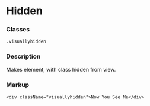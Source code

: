# Hidden

### Classes

`.visuallyhidden`

### Description

Makes element, with class hidden from view.

### Markup

```
<div className="visuallyhidden">Now You See Me</div>
```

